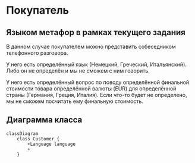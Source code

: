 # Покупатель

## Языком метафор в рамках текущего задания

В данном случае покупателем можно представить собеседником телефонного разговора.

У него есть определённый язык (Немецкий, Греческий, Итальянский). Либо он не определён и мы не сможем с ним говорить.

У него есть определённый вопрос по поводу определённой финальной стоимости товара определённой валюты (EUR) для
определённой страны (Германия, Греция, Италия). Если что-то будет не определено, мы не сможем посчитать ему финальную
стоимость.

## Диаграмма класса

```mermaid
classDiagram
    class Customer {
        +Language language
        +
    }
```
